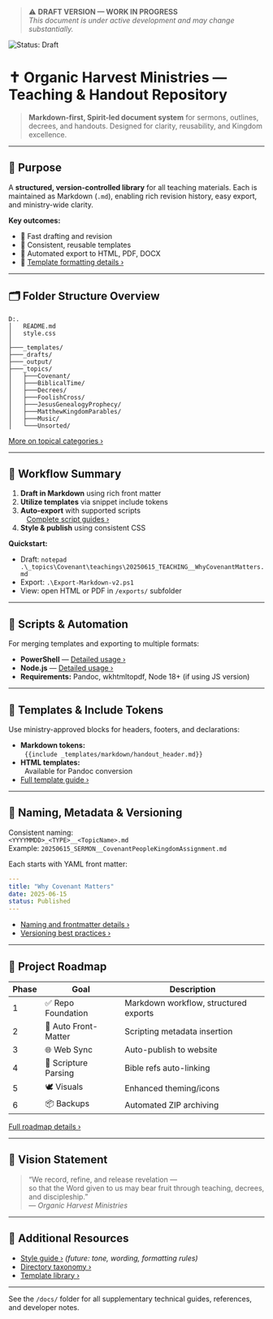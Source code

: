 > ⚠️ **DRAFT VERSION — WORK IN PROGRESS**  
> _This document is under active development and may change substantially._

![Status: Draft](https://img.shields.io/badge/Status-DRAFT-orange?style=for-the-badge)


# ✝️ Organic Harvest Ministries — Teaching & Handout Repository

> **Markdown-first, Spirit-led document system** for sermons, outlines, decrees, and handouts.
> Designed for clarity, reusability, and Kingdom excellence.

---

## 📖 Purpose

A **structured, version-controlled library** for all teaching materials. Each is maintained as Markdown (`.md`), enabling rich revision history, easy export, and ministry-wide clarity.

**Key outcomes:**
- 🔹 Fast drafting and revision  
- 🔹 Consistent, reusable templates  
- 🔹 Automated export to HTML, PDF, DOCX  
- 🔹 [Template formatting details ›](docs/templates.md)

***

## 🗂️ Folder Structure Overview

```text
D:.
│   README.md
│   style.css
│
├───_templates/
├───_drafts/
├───_output/
├───_topics/
│   ├───Covenant/
│   ├───BiblicalTime/
│   ├───Decrees/
│   ├───FoolishCross/
│   ├───JesusGenealogyProphecy/
│   ├───MatthewKingdomParables/
│   ├───Music/
│   └───Unsorted/
```
[More on topical categories ›](docs/naming.md#topics)

***

## 🧭 Workflow Summary

1. **Draft in Markdown** using rich front matter  
2. **Utilize templates** via snippet include tokens  
3. **Auto-export** with supported scripts  
   [Complete script guides ›](docs/exports.md)
4. **Style & publish** using consistent CSS

**Quickstart:**
- Draft: `notepad .\_topics\Covenant\teachings\20250615_TEACHING__WhyCovenantMatters.md`
- Export: `.\Export-Markdown-v2.ps1`
- View: open HTML or PDF in `/exports/` subfolder

***

## 🧰 Scripts & Automation

For merging templates and exporting to multiple formats:
- **PowerShell** — [Detailed usage ›](docs/exports.md#powershell)
- **Node.js** — [Detailed usage ›](docs/exports.md#nodejs)
- **Requirements:** Pandoc, wkhtmltopdf, Node 18+ (if using JS version)

***

## 🧩 Templates & Include Tokens

Use ministry-approved blocks for headers, footers, and declarations:
- **Markdown tokens:**  
  `{{include _templates/markdown/handout_header.md}}`
- **HTML templates:**  
  Available for Pandoc conversion
- [Full template guide ›](docs/templates.md)

***

## 🧱 Naming, Metadata & Versioning

Consistent naming:  
`<YYYYMMDD>_<TYPE>__<TopicName>.md`  
Example: `20250615_SERMON__CovenantPeopleKingdomAssignment.md`

Each starts with YAML front matter:
```yaml
---
title: "Why Covenant Matters"
date: 2025-06-15
status: Published
---
```
- [Naming and frontmatter details ›](docs/naming.md)
- [Versioning best practices ›](docs/versioning.md)

***

## 🚀 Project Roadmap

| Phase | Goal | Description |
|-------|------|-------------|
| 1 | ✅ Repo Foundation | Markdown workflow, structured exports |
| 2 | 🧩 Auto Front-Matter | Scripting metadata insertion |
| 3 | 🌐 Web Sync | Auto-publish to website |
| 4 | 🧠 Scripture Parsing | Bible refs auto-linking |
| 5 | 🕊️ Visuals | Enhanced theming/icons |
| 6 | 📦 Backups | Automated ZIP archiving |

[Full roadmap details ›](docs/roadmap.md)

***

## 🙏 Vision Statement

> “We record, refine, and release revelation —  
> so that the Word given to us may bear fruit through teaching, decrees, and discipleship.”  
> — *Organic Harvest Ministries*

***

## 🔗 Additional Resources

- [Style guide ›](docs/styleguide.md) *(future: tone, wording, formatting rules)*
- [Directory taxonomy ›](docs/naming.md#topics)
- [Template library ›](docs/templates.md)

***

See the `/docs/` folder for all supplementary technical guides, references, and developer notes.